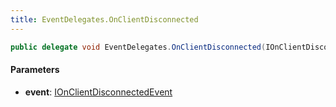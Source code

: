 ```yaml
---
title: EventDelegates.OnClientDisconnected
---
```


```csharp
public delegate void EventDelegates.OnClientDisconnected(IOnClientDisconnectedEvent @event)
```

#### Parameters

- **event**: [IOnClientDisconnectedEvent](/docs/api/shared/events/ionclientdisconnectedevent)

